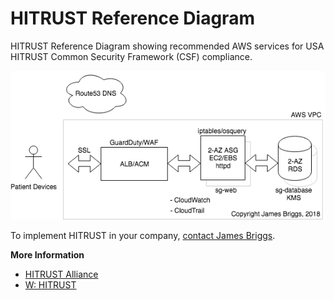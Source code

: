 # HITRUST Reference Diagram

HITRUST Reference Diagram showing recommended AWS services for USA HITRUST Common Security Framework (CSF) compliance.

![HITRUST Reference Diagram](HiTrustReferenceDiagram.png)

To implement HITRUST in your company, [contact James Briggs](http://www.jebriggs.com/contact.html).

**More Information**

* [HITRUST Alliance](https://hitrustalliance.net/)
* [W: HITRUST](https://en.wikipedia.org/wiki/HITRUST)
